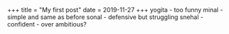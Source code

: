 +++
title = "My first post"
date = 2019-11-27
+++
yogita - too funny
minal - simple and same as before
sonal - defensive but struggling
snehal - confident - over ambitious?


